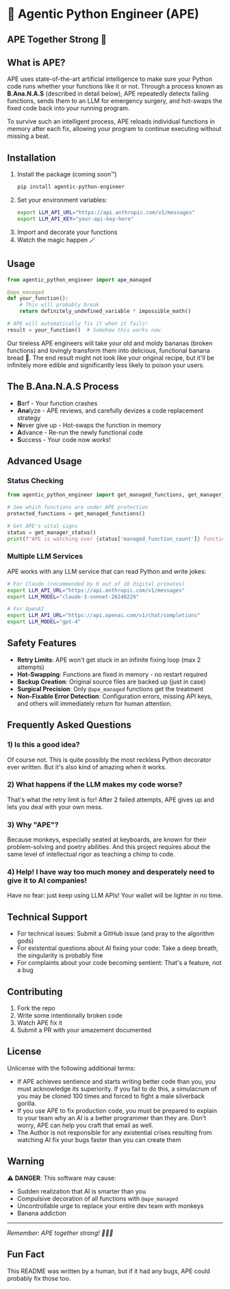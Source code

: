# 🐒 Agentic Python Engineer (APE)

**APE Together Strong** 🦍
---

## What is APE?

APE uses state-of-the-art artificial intelligence to make sure your Python code runs whether your functions like it or not. Through a process known as **B.Ana.N.A.S** (described in detail below), APE repeatedly detects failing functions, sends them to an LLM for emergency surgery, and hot-swaps the fixed code back into your running program.

To survive such an intelligent process, APE reloads individual functions in memory after each fix, allowing your program to continue executing without missing a beat.

## Installation

1. Install the package (coming soon™)
   ```bash
   pip install agentic-python-engineer
   ```
2. Set your environment variables:
   ```bash
   export LLM_API_URL="https://api.anthropic.com/v1/messages"
   export LLM_API_KEY="your-api-key-here"
   ```
3. Import and decorate your functions
4. Watch the magic happen 🪄

## Usage

```python
from agentic_python_engineer import ape_managed

@ape_managed
def your_function():
    # This will probably break
    return definitely_undefined_variable * impossible_math()

# APE will automatically fix it when it fails!
result = your_function()  # Somehow this works now
```

Our tireless APE engineers will take your old and moldy bananas (broken functions) and lovingly transform them into delicious, functional banana bread 🍞. The end result might not look like your original recipe, but it'll be infinitely more edible and significantly less likely to poison your users.

## The B.Ana.N.A.S Process

- **B**arf - Your function crashes
- **Ana**lyze - APE reviews, and carefully devizes a code replacement strategy
- **N**ever give up - Hot-swaps the function in memory
- **A**dvance - Re-run the newly functional code
- **S**uccess - Your code now *works*!

## Advanced Usage

### Status Checking
```python
from agentic_python_engineer import get_managed_functions, get_manager_status

# See which functions are under APE protection
protected_functions = get_managed_functions()

# Get APE's vital signs
status = get_manager_status()
print(f"APE is watching over {status['managed_function_count']} functions")
```

### Multiple LLM Services
APE works with any LLM service that can read Python and write jokes:

```bash
# For Claude (recommended by 9 out of 10 digital primates)
export LLM_API_URL="https://api.anthropic.com/v1/messages"
export LLM_MODEL="claude-3-sonnet-20240229"

# For OpenAI
export LLM_API_URL="https://api.openai.com/v1/chat/completions"
export LLM_MODEL="gpt-4"
```

## Safety Features

- **Retry Limits**: APE won't get stuck in an infinite fixing loop (max 2 attempts)
- **Hot-Swapping**: Functions are fixed in memory - no restart required
- **Backup Creation**: Original source files are backed up (just in case)
- **Surgical Precision**: Only `@ape_managed` functions get the treatment
- **Non-Fixable Error Detection**: Configuration errors, missing API keys, and others will immediately return for human attention. 

## Frequently Asked Questions

### 1) Is this a good idea?
Of course not. This is quite possibly the most reckless Python decorator ever written. But it's also kind of amazing when it works.

### 2) What happens if the LLM makes my code worse?
That's what the retry limit is for! After 2 failed attempts, APE gives up and lets you deal with your own mess.

### 3) Why "APE"?
Because monkeys, especially seated at keyboards, are known for their problem-solving and poetry abilities. And this project requires about the same level of intellectual rigor as teaching a chimp to code.

### 4) Help! I have way too much money and desperately need to give it to AI companies!
Have no fear: just keep using LLM APIs! Your wallet will be lighter in no time.

## Technical Support

- For technical issues: Submit a GitHub issue (and pray to the algorithm gods)
- For existential questions about AI fixing your code: Take a deep breath, the singularity is probably fine
- For complaints about your code becoming sentient: That's a feature, not a bug

## Contributing

1. Fork the repo
2. Write some intentionally broken code
3. Watch APE fix it
4. Submit a PR with your amazement documented

## License

Unlicense with the following additional terms:

- If APE achieves sentience and starts writing better code than you, you must acknowledge its superiority. If you fail to do this, a simulacrum of you may be cloned 100 times and forced to fight a male silverback gorilla. 
- If you use APE to fix production code, you must be prepared to explain to your team why an AI is a better programmer than they are. Don't worry, APE can help you craft that email as well.
- The Author is not responsible for any existential crises resulting from watching AI fix your bugs faster than you can create them

## Warning

⚠️ **DANGER**: This software may cause:
- Sudden realization that AI is smarter than you
- Compulsive decoration of all functions with `@ape_managed`
- Uncontrollable urge to replace your entire dev team with monkeys
- Banana addiction

---

*Remember: APE together strong! 🐒🤝🐒*

## Fun Fact

This README was written by a human, but if it had any bugs, APE could probably fix those too.
